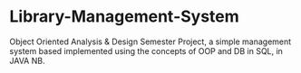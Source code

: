 # Library-Management-System
Object Oriented Analysis &amp; Design Semester Project, a simple management system based implemented using the concepts of OOP and DB in SQL, in JAVA NB.
